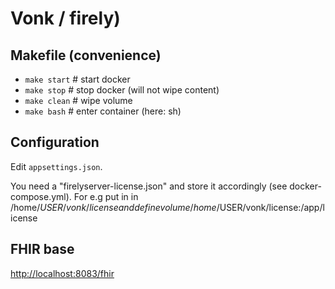 # Vonk / firely) #

## Makefile (convenience) ##
  * `make start` # start docker
  * `make stop` #  stop docker (will not wipe content)
  * `make clean` # wipe volume
  * `make bash` # enter container (here: sh)

## Configuration ##
Edit `appsettings.json`.

You need a "firelyserver-license.json"  and store it accordingly (see docker-compose.yml).
For e.g put in in /home/$USER/vonk/license
and define volume /home/$USER/vonk/license:/app/license

## FHIR base ##
[http://localhost:8083/fhir](http://localhost:8083/fhir)
